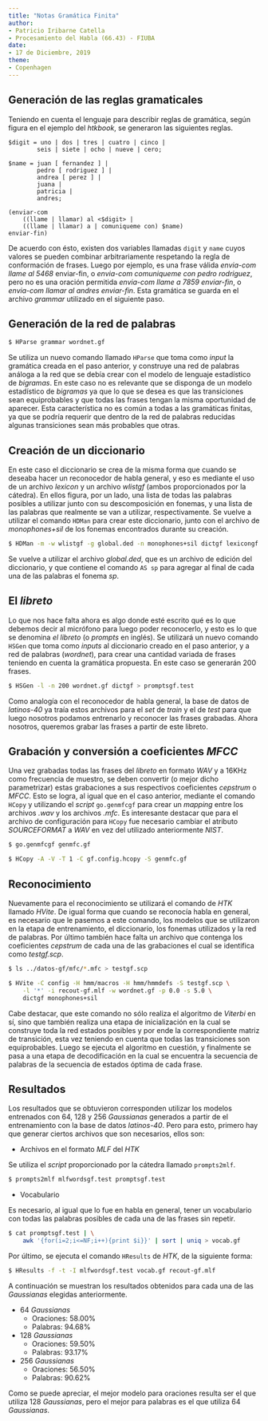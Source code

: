 ```yaml
---
title: "Notas Gramática Finita"
author:
- Patricio Iribarne Catella
- Procesamiento del Habla (66.43) - FIUBA
date:
- 17 de Diciembre, 2019
theme:
- Copenhagen
---
```



## Generación de las reglas gramaticales

Teniendo en cuenta el lenguaje para describir reglas de gramática, según figura en el ejemplo del _htkbook_, se generaron las siguientes reglas.

```
$digit = uno | dos | tres | cuatro | cinco |
	 	seis | siete | ocho | nueve | cero;

$name = juan [ fernandez ] |
		pedro [ rodriguez ] |
		andrea [ perez ] |
		juana |
		patricia |
		andres;

(enviar-com
	((llame | llamar) al <$digit> |
	((llame | llamar) a | comuniqueme con) $name)
enviar-fin)
```

De acuerdo con ésto, existen dos variables llamadas `digit` y `name` cuyos valores se pueden combinar arbitrariamente respetando la regla de conformación de frases. Luego por ejemplo, es una frase válida _envia-com llame al 5468_ enviar-fin, o _envia-com comuniqueme con pedro rodriguez_, pero no es una oración permitida _envia-com llame a 7859 enviar-fin_, o _envia-com llamar al andres enviar-fin_. Esta gramática se guarda en el archivo _grammar_ utilizado en el siguiente paso.


## Generación de la red de palabras

```bash
$ HParse grammar wordnet.gf
```

Se utiliza un nuevo comando llamado `HParse` que toma como _input_ la gramática creada en el paso anterior, y construye una red de palabras análoga a la red que se debía crear con el modelo de lenguaje estadístico de _bigramas_. En este caso no es relevante que se disponga de un modelo estadístico de _bigramas_ ya que lo que se desea es que las transiciones sean equiprobables y que todas las frases tengan la misma oportunidad de aparecer. Esta característica no es común a todas a las gramáticas finitas, ya que se podría requerir que dentro de la red de palabras reducidas algunas transiciones sean más probables que otras.


## Creación de un diccionario

En este caso el diccionario se crea de la misma forma que cuando se deseaba hacer un reconocedor de habla general, y eso es mediante el uso de un archivo _lexicon_ y un archivo _wlistgf_ (ambos proporcionados por la cátedra). En ellos figura, por un lado, una lista de todas las palabras posibles a utilizar junto con su descomposición en fonemas, y una lista de las palabras que realmente se van a utilizar, respectivamente. Se vuelve a utilizar el comando `HDMan` para crear este diccionario, junto con el archivo de _monophones+sil_ de los fonemas encontrados durante su creación.

```bash
$ HDMan -m -w wlistgf -g global.ded -n monophones+sil dictgf lexicongf
```

Se vuelve a utilizar el archivo _global.ded_, que es un archivo de edición del diccionario, y que contiene el comando `AS sp` para agregar al final de cada una de las palabras el fonema _sp_.


## El _libreto_

Lo que nos hace falta ahora es algo donde esté escrito qué es lo que debemos decir al micrófono para luego poder reconocerlo, y esto es lo que se denomina _el libreto_ (o _prompts_ en inglés). Se utilizará un nuevo comando `HSGen` que toma como _inputs_ al diccionario creado en el paso anterior, y a red de palabras (_wordnet_), para crear una cantidad variada de frases teniendo en cuenta la gramática propuesta. En este caso se generarán 200 frases.

```bash
$ HSGen -l -n 200 wordnet.gf dictgf > promptsgf.test
```

Como analogía con el reconocedor de habla general, la base de datos de _latinos-40_ ya traía estos archivos para el _set_ de _train_ y el de _test_ para que luego nosotros podamos entrenarlo y reconocer las frases grabadas. Ahora nosotros, queremos grabar las frases a partir de este libreto.


## Grabación y conversión a coeficientes _MFCC_

Una vez grabadas todas las frases del _libreto_ en formato _WAV_ y a 16KHz como frecuencia de muestro, se deben convertir (o mejor dicho parametrizar) estas grabaciones a sus respectivos coeficientes _cepstrum_ o _MFCC_. Esto se logra, al igual que en el caso anterior, mediante el comando `HCopy` y utilizando el _script_ `go.genmfcgf` para crear un _mapping_ entre los archivos _.wav_ y los archivos _.mfc_. Es interesante destacar que para el archivo de configuración para `HCopy` fue necesario cambiar el atributo _SOURCEFORMAT_ a _WAV_ en vez del utilizado anteriormente _NIST_.

```bash
$ go.genmfcgf genmfc.gf

$ HCopy -A -V -T 1 -C gf.config.hcopy -S genmfc.gf 
```


## Reconocimiento

Nuevamente para el reconocimiento se utilizará el comando de _HTK_ llamado _HVite_. De igual forma que cuando se reconocía habla en general, es necesario que le pasemos a este comando, los modelos que se utilizaron en la etapa de entrenamiento, el diccionario, los fonemas utilizados y la red de palabras. Por último también hace falta un archivo que contenga los coeficientes _cepstrum_ de cada una de las grabaciones el cual se identifica como _testgf.scp_.

```bash
$ ls ../datos-gf/mfc/*.mfc > testgf.scp
```

```bash
$ HVite -C config -H hmm/macros -H hmm/hmmdefs -S testgf.scp \
	-l '*' -i recout-gf.mlf -w wordnet.gf -p 0.0 -s 5.0 \
	dictgf monophones+sil
```

Cabe destacar, que este comando no sólo realiza el algoritmo de _Viterbi_ en sí, sino que también realiza una etapa de inicialización en la cual se construye toda la red estados posibles y por ende la correspondiente matriz de transición, esta vez teniendo en cuenta que todas las transiciones son equiprobables. Luego se ejecuta el algoritmo en cuestión, y finalmente se pasa a una etapa de decodificación en la cual se encuentra la secuencia de palabras de la secuencia de estados óptima de cada frase.


## Resultados

Los resultados que se obtuvieron corresponden utilizar los modelos entrenados con 64, 128 y 256 _Gaussianas_ generados a partir de el entrenamiento con la base de datos _latinos-40_. Pero para esto, primero hay que generar ciertos archivos que son necesarios, ellos son:

- Archivos en el formato _MLF_ del _HTK_

Se utiliza el _script_ proporcionado por la cátedra llamado `prompts2mlf`.

```bash
$ prompts2mlf mlfwordsgf.test promptsgf.test
```

- Vocabulario

Es necesario, al igual que lo fue en habla en general, tener un vocabulario con todas las palabras posibles de cada una de las frases sin repetir.

```bash
$ cat promptsgf.test | \
	awk '{for(i=2;i<=NF;i++){print $i}}' | sort | uniq > vocab.gf
```

Por último, se ejecuta el comando `HResults` de _HTK_, de la siguiente forma:

```bash
$ HResults -f -t -I mlfwordsgf.test vocab.gf recout-gf.mlf
```

A continuación se muestran los resultados obtenidos para cada una de las _Gaussianas_ elegidas anteriormente.

- 64 _Gaussianas_
	- Oraciones: 58.00%
	- Palabras: 94.68%
- 128 _Gaussianas_
	- Oraciones: 59.50%
	- Palabras: 93.17%
- 256 _Gaussianas_
	- Oraciones: 56.50%
	- Palabras: 90.62%

Como se puede apreciar, el mejor modelo para oraciones resulta ser el que utiliza 128 _Gaussianas_, pero el mejor para palabras es el que utiliza 64 _Gaussianas_.

